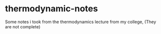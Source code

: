 # thermodynamic-notes
Some notes i took from the thermodynamics lecture from my college, (They are not complete)
